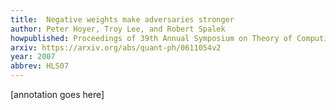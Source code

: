 ```yaml
---
title:  Negative weights make adversaries stronger
author: Peter Hoyer, Troy Lee, and Robert Spalek
howpublished: Proceedings of 39th Annual Symposium on Theory of Computing
arxiv: https://arxiv.org/abs/quant-ph/0611054v2
year: 2007
abbrev: HLS07
---
```


[annotation goes here]
